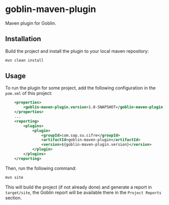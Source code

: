 # goblin-maven-plugin

Maven plugin for Goblin.

## Installation

Build the project and install the plugin to your local maven repository:

```bash
mvn clean install
```

## Usage

To run the plugin for some project, add the following configuration in the `pom.xml` of this project:

```xml
    <properties>
        <goblin-maven-plugin.version>1.0-SNAPSHOT</goblin-maven-plugin.version>
    </properties>
    ...
    <reporting>
        <plugins>
            <plugin>
                <groupId>com.sap.su.cifre</groupId>
                <artifactId>goblin-maven-plugin</artifactId>
                <version>${goblin-maven-plugin.version}</version>
            </plugin>
        </plugins>
    </reporting>
```

Then, run the following command:

```bash
mvn site
```

This will build the project (if not already done) and generate a report in `target/site`, the Goblin report will be available there in the `Project Reports` section.
